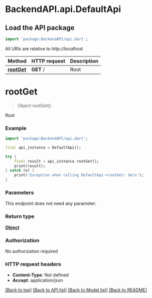 # BackendAPI.api.DefaultApi

## Load the API package
```dart
import 'package:BackendAPI/api.dart';
```

All URIs are relative to *http://localhost*

Method | HTTP request | Description
------------- | ------------- | -------------
[**rootGet**](DefaultApi.md#rootget) | **GET** / | Root


# **rootGet**
> Object rootGet()

Root

### Example
```dart
import 'package:BackendAPI/api.dart';

final api_instance = DefaultApi();

try {
    final result = api_instance.rootGet();
    print(result);
} catch (e) {
    print('Exception when calling DefaultApi->rootGet: $e\n');
}
```

### Parameters
This endpoint does not need any parameter.

### Return type

[**Object**](Object.md)

### Authorization

No authorization required

### HTTP request headers

 - **Content-Type**: Not defined
 - **Accept**: application/json

[[Back to top]](#) [[Back to API list]](../README.md#documentation-for-api-endpoints) [[Back to Model list]](../README.md#documentation-for-models) [[Back to README]](../README.md)

